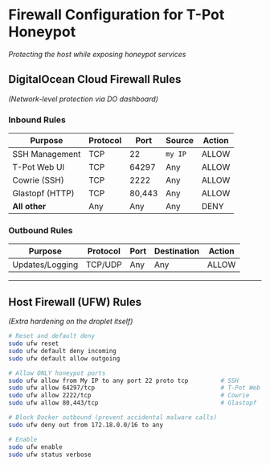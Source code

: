 # Firewall Configuration for T-Pot Honeypot  
*Protecting the host while exposing honeypot services*  

## DigitalOcean Cloud Firewall Rules  
*(Network-level protection via DO dashboard)*  

### **Inbound Rules**  
| Purpose          | Protocol | Port    | Source          | Action |  
|------------------|----------|---------|-----------------|--------|  
| SSH Management   | TCP      | 22      | `my IP`  | ALLOW  |  
| T-Pot Web UI     | TCP      | 64297   | Any             | ALLOW  |  
| Cowrie (SSH)     | TCP      | 2222    | Any             | ALLOW  |  
| Glastopf (HTTP)  | TCP      | 80,443  | Any             | ALLOW  |  
| **All other**    | Any      | Any     | Any             | DENY   |  

### **Outbound Rules**  
| Purpose          | Protocol | Port    | Destination     | Action |  
|------------------|----------|---------|-----------------|--------|  
| Updates/Logging  | TCP/UDP  | Any     | Any             | ALLOW  |  

---

## Host Firewall (UFW) Rules  
*(Extra hardening on the droplet itself)*  

```bash
# Reset and default deny
sudo ufw reset
sudo ufw default deny incoming
sudo ufw default allow outgoing

# Allow ONLY honeypot ports
sudo ufw allow from My IP to any port 22 proto tcp         # SSH
sudo ufw allow 64297/tcp                                   # T-Pot Web
sudo ufw allow 2222/tcp                                    # Cowrie
sudo ufw allow 80,443/tcp                                  # Glastopf

# Block Docker outbound (prevent accidental malware calls)
sudo ufw deny out from 172.18.0.0/16 to any

# Enable
sudo ufw enable
sudo ufw status verbose
